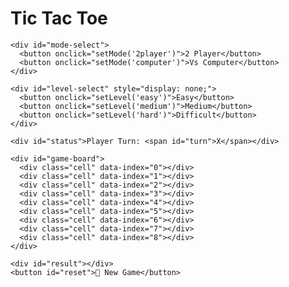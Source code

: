 <!DOCTYPE html>
<html lang="en">
<head>
  <meta charset="UTF-8" />
  <meta name="viewport" content="width=device-width, initial-scale=1.0"/>
  <title>Advanced Tic Tac Toe</title>
  <link rel="stylesheet" href="style.css" />
</head>
<body>
  <div class="container">
    <h1>Tic Tac Toe</h1>

    <div id="mode-select">
      <button onclick="setMode('2player')">2 Player</button>
      <button onclick="setMode('computer')">Vs Computer</button>
    </div>

    <div id="level-select" style="display: none;">
      <button onclick="setLevel('easy')">Easy</button>
      <button onclick="setLevel('medium')">Medium</button>
      <button onclick="setLevel('hard')">Difficult</button>
    </div>

    <div id="status">Player Turn: <span id="turn">X</span></div>

    <div id="game-board">
      <div class="cell" data-index="0"></div>
      <div class="cell" data-index="1"></div>
      <div class="cell" data-index="2"></div>
      <div class="cell" data-index="3"></div>
      <div class="cell" data-index="4"></div>
      <div class="cell" data-index="5"></div>
      <div class="cell" data-index="6"></div>
      <div class="cell" data-index="7"></div>
      <div class="cell" data-index="8"></div>
    </div>

    <div id="result"></div>
    <button id="reset">🔁 New Game</button>
  </div>

  <script src="script.js"></script>
</body>
</html>
